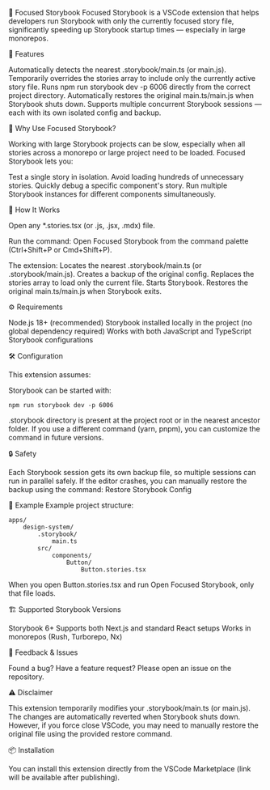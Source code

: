 📖 Focused Storybook
Focused Storybook is a VSCode extension that helps developers run Storybook with only the currently focused story file, significantly speeding up Storybook startup times — especially in large monorepos.

🚀 Features

Automatically detects the nearest .storybook/main.ts (or main.js).
Temporarily overrides the stories array to include only the currently active story file.
Runs npm run storybook dev -p 6006 directly from the correct project directory.
Automatically restores the original main.ts/main.js when Storybook shuts down.
Supports multiple concurrent Storybook sessions — each with its own isolated config and backup.

🎯 Why Use Focused Storybook?

Working with large Storybook projects can be slow, especially when all stories across a monorepo or large project need to be loaded.
Focused Storybook lets you:

Test a single story in isolation.
Avoid loading hundreds of unnecessary stories.
Quickly debug a specific component's story.
Run multiple Storybook instances for different components simultaneously.

📂 How It Works

Open any \*.stories.tsx (or .js, .jsx, .mdx) file.

Run the command:
Open Focused Storybook from the command palette (Ctrl+Shift+P or Cmd+Shift+P).

The extension:
Locates the nearest .storybook/main.ts (or .storybook/main.js).
Creates a backup of the original config.
Replaces the stories array to load only the current file.
Starts Storybook.
Restores the original main.ts/main.js when Storybook exits.

⚙️ Requirements

Node.js 18+ (recommended)
Storybook installed locally in the project (no global dependency required)
Works with both JavaScript and TypeScript Storybook configurations

🛠️ Configuration

This extension assumes:

Storybook can be started with:

```
npm run storybook dev -p 6006
```

.storybook directory is present at the project root or in the nearest ancestor folder.
If you use a different command (yarn, pnpm), you can customize the command in future versions.

🔒 Safety

Each Storybook session gets its own backup file, so multiple sessions can run in parallel safely.
If the editor crashes, you can manually restore the backup using the command:
Restore Storybook Config

📸 Example
Example project structure:

```
apps/
    design-system/
        .storybook/
            main.ts
        src/
            components/
                Button/
                    Button.stories.tsx
```

When you open Button.stories.tsx and run Open Focused Storybook, only that file loads.

🏗️ Supported Storybook Versions

Storybook 6+
Supports both Next.js and standard React setups
Works in monorepos (Rush, Turborepo, Nx)

💬 Feedback & Issues

Found a bug? Have a feature request?
Please open an issue on the repository.

⚠️ Disclaimer

This extension temporarily modifies your .storybook/main.ts (or main.js). The changes are automatically reverted when Storybook shuts down.
However, if you force close VSCode, you may need to manually restore the original file using the provided restore command.

📦 Installation

You can install this extension directly from the VSCode Marketplace (link will be available after publishing).
